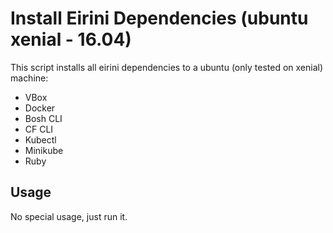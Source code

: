# Install Eirini Dependencies (ubuntu xenial - 16.04)

This script installs all eirini dependencies to a ubuntu (only tested on xenial) machine:

- VBox
- Docker
- Bosh CLI
- CF CLI
- Kubectl
- Minikube
- Ruby

## Usage

No special usage, just run it.
